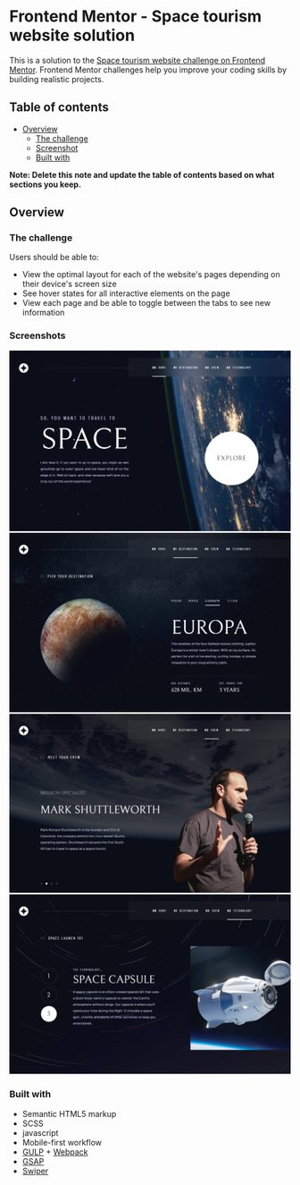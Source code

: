 # Frontend Mentor - Space tourism website solution

This is a solution to the [Space tourism website challenge on Frontend Mentor](https://www.frontendmentor.io/challenges/space-tourism-multipage-website-gRWj1URZ3). Frontend Mentor challenges help you improve your coding skills by building realistic projects. 
## Table of contents

- [Overview](#overview)
  - [The challenge](#the-challenge)
  - [Screenshot](#screenshot)
  - [Built with](#built-with)

**Note: Delete this note and update the table of contents based on what sections you keep.**

## Overview

### The challenge

Users should be able to:

- View the optimal layout for each of the website's pages depending on their device's screen size
- See hover states for all interactive elements on the page
- View each page and be able to toggle between the tabs to see new information

### Screenshots

![](./preview/space-tourism-main.png)
![](./preview/space-tourism-destination.png)
![](./preview/space-tourism-crew.png)
![](./preview/space-tourism-technology.png)

### Built with

- Semantic HTML5 markup
- SCSS
- javascript
- Mobile-first workflow
- [GULP]([https://gulpjs.com/]) + [Webpack]([https://webpack.js.org/])
- [GSAP]([https://www.gsap.com/])
- [Swiper]([https://swiperjs.com/])

